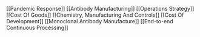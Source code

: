 [[Pandemic Response]]
[[Antibody Manufacturing]]
[[Operations Strategy]]
[[Cost Of Goods]]
[[Chemistry, Manufacturing And Controls]]
[[Cost Of Development]]
[[Monoclonal Antibody Manufacture]]
[[End-to-end Continuous Processing]]
